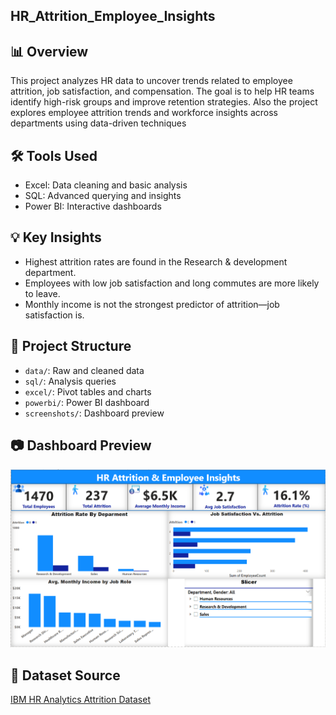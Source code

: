 ## HR_Attrition_Employee_Insights

## 📊 Overview
This project analyzes HR data to uncover trends related to employee attrition, job satisfaction, and compensation. The goal is to help HR teams identify high-risk groups and improve retention strategies.
Also the project explores employee attrition trends and workforce insights across departments using data-driven techniques 

## 🛠 Tools Used
- Excel: Data cleaning and basic analysis
- SQL: Advanced querying and insights
- Power BI: Interactive dashboards

## 💡 Key Insights
- Highest attrition rates are found in the Research & development department.
- Employees with low job satisfaction and long commutes are more likely to leave.
- Monthly income is not the strongest predictor of attrition—job satisfaction is.

## 📁 Project Structure
- `data/`: Raw and cleaned data
- `sql/`: Analysis queries
- `excel/`: Pivot tables and charts
- `powerbi/`: Power BI dashboard
- `screenshots/`: Dashboard preview 

## 📷 Dashboard Preview
![Dashboard Preview](Dashboard_Preview.png)

## 🔗 Dataset Source
[IBM HR Analytics Attrition Dataset](https://www.kaggle.com/datasets/pavansubhasht/ibm-hr-analytics-attrition-datase)
